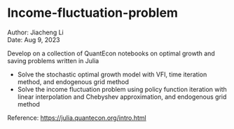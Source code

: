 # Income-fluctuation-problem

Author: Jiacheng Li  
Date: Aug 9, 2023

Develop on a collection of QuantEcon notebooks on optimal growth and saving problems written in Julia

- Solve the stochastic optimal growth model with VFI, time iteration method, and endogenous grid method
- Solve the income fluctuation problem using policy function iteration with linear interpolation and Chebyshev approximation, and endogenous grid method


Reference: https://julia.quantecon.org/intro.html
